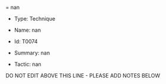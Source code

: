 = nan

* Type: Technique

* Name: nan

* Id: T0074

* Summary: nan

* Tactic: nan

DO NOT EDIT ABOVE THIS LINE - PLEASE ADD NOTES BELOW
